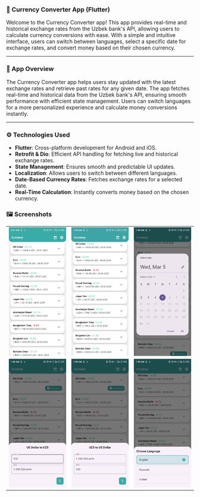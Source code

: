 ### 💱 Currency Converter App (Flutter)
Welcome to the Currency Converter app! This app provides real-time and historical exchange rates
from the Uzbek bank's API, allowing users to calculate currency conversions with ease. With a simple
and intuitive interface, users can switch between languages, select a specific date for exchange
rates, and convert money based on their chosen currency.

---

### 📱 App Overview
The Currency Converter app helps users stay updated with the latest exchange rates and retrieve past
rates for any given date. The app fetches real-time and historical data from the Uzbek bank's API,
ensuring smooth performance with efficient state management. Users can switch languages for a more
personalized experience and calculate money conversions instantly.

---

### ⚙️ Technologies Used
- **Flutter**: Cross-platform development for Android and iOS.
- **Retrofit & Dio**: Efficient API handling for fetching live and historical exchange rates.
- **State Management**: Ensures smooth and predictable UI updates.
- **Localization**: Allows users to switch between different languages.
- **Date-Based Currency Rates**: Fetches exchange rates for a selected date.
- **Real-Time Calculation**: Instantly converts money based on the chosen currency.

### 🖼️ Screenshots

<table>
  <tr>
    <td><img src="images/screenshot1.jpg" alt="Screenshot 1" width="200"/></td>
    <td><img src="images/screenshot2.jpg" alt="Screenshot 2" width="200"/></td>
    <td><img src="images/screenshot3.jpg" alt="Screenshot 3" width="200"/></td>
  </tr>
  <tr>
    <td><img src="images/screenshot4.jpg" alt="Screenshot 4" width="200"/></td>
    <td><img src="images/screenshot5.jpg" alt="Screenshot 5" width="200"/></td>
    <td><img src="images/screenshot6.jpg" alt="Screenshot 6" width="200"/></td>
  </tr>
</table>